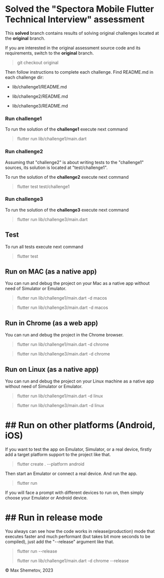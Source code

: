 # Solved the "Spectora Mobile Flutter Technical Interview" assessment

This <b>solved</b> branch contains results of solving
 original challenges located at the <b>original</b> branch.

If you are interested in the original assessment source code
 and its requirements, switch to the <b>original</b> branch.

 > git checkout original

Then follow instructions to complete each challenge.
Find README.md in each challenge dir:

- lib/challenge1/README.md

- lib/challenge2/README.md

- lib/challenge3/README.md

### Run challenge1
To run the solution of the <b>challenge1</b> execute next command

> flutter run lib/challenge1/main.dart

### Run challenge2
Assuming that "challenge2" is about writing tests to the "challenge1" sources,
its solution is located at "test/challenge1".

To run the solution of the <b>challenge2</b> execute next command

> flutter test test/challenge1

### Run challenge3
To run the solution of the <b>challenge3</b> execute next command

> flutter run lib/challenge3/main.dart

## Test
To run all tests execute next command

> flutter test
 
## Run on MAC (as a native app)
You can run and debug the project on your Mac as a native app
without need of Simulator or Emulator.

> flutter run lib/challenge1/main.dart -d macos

> flutter run lib/challenge3/main.dart -d macos

## Run in Chrome (as a web app)
You can run and debug the project in the Chrome browser.

> flutter run lib/challenge1/main.dart -d chrome

> flutter run lib/challenge3/main.dart -d chrome

## Run on Linux (as a native app)
You can run and debug the project on your Linux machine as a native app
without need of Simulator or Emulator.

> flutter run lib/challenge1/main.dart -d linux

> flutter run lib/challenge3/main.dart -d linux

# ## Run on other platforms (Android, iOS)
If you want to test the app on Emulator, Simulator, or a real device,
firstly add a target platform support to the project like that.

> flutter create . --platform android

Then start an Emulator or connect a real device.
And run the app.
> flutter run

If you will face a prompt with different devices to run on,
then simply choose your Emulator or Android device.

# ## Run in release mode
You always can see how the code works in release(production) mode
that executes faster and much performant (but takes bit more seconds to be compiled),
just add the "--release" argument like that.

> flutter run --release
> 
> flutter run lib/challenge1/main.dart -d chrome --release


 © Max Shemetov, 2023
